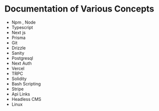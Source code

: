 # Documentation of Various Concepts

- Npm , Node
- Typescript
- Next js
- Prisma
- Git
- Drizzle
- Sanity
- Postgresql
- Next Auth
- Vercel
- TRPC
- Solidity
- Bash Scripting
- Stripe
- Api Links
- Headless CMS
- Linux

